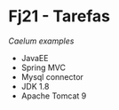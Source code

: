# Fj21 - Tarefas
_Caelum examples_

- JavaEE
- Spring MVC
- Mysql connector
- JDK 1.8
- Apache Tomcat 9
